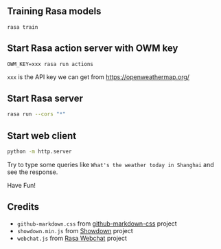 ## Training Rasa models
```shell
rasa train
```

## Start Rasa action server with OWM key
```shell
OWM_KEY=xxx rasa run actions
```

`xxx` is the API key we can get from https://openweathermap.org/

## Start Rasa server
```bash
rasa run --cors "*"
```

## Start web client
```bash
python -m http.server
```

Try to type some queries like `What's the weather today in Shanghai` and see the response.

Have Fun!


## Credits
* `github-markdown.css` from [github-markdown-css](https://github.com/sindresorhus/github-markdown-css) project
* `showdown.min.js` from [Showdown](https://github.com/showdownjs/showdown) project
* `webchat.js` from [Rasa Webchat](https://github.com/botfront/rasa-webchat) project
